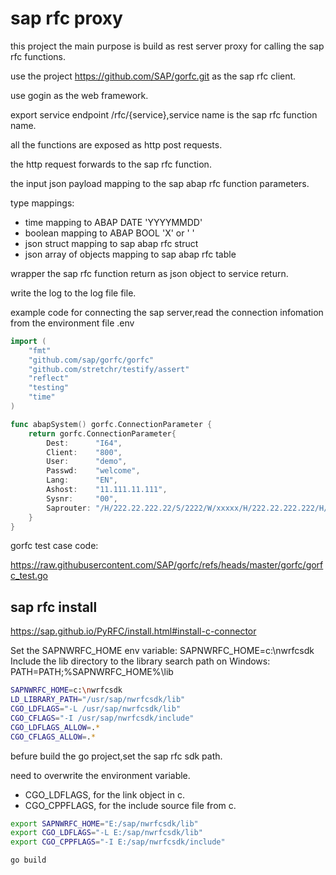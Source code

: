 # sap rfc proxy

this project the main purpose is build as rest server proxy for calling the sap rfc functions.

use the project https://github.com/SAP/gorfc.git as the sap rfc client.

use gogin as the web framework.

export service endpoint /rfc/{service},service name is the sap rfc function name.

all the functions are exposed as http post requests.

the http request forwards to the sap rfc function.

the input json payload mapping to the sap abap rfc function parameters. 

type mappings:

- time mapping to ABAP DATE 'YYYYMMDD'
- boolean mapping to ABAP BOOL 'X' or ' '
- json struct mapping to sap abap rfc struct
- json array of objects mapping to sap abap rfc table

wrapper the sap rfc function return as json object to service return.

write the log to the log file file.


example code for connecting the sap server,read the connection infomation from the environment file .env
```go
import (
    "fmt"
    "github.com/sap/gorfc/gorfc"
    "github.com/stretchr/testify/assert"
    "reflect"
    "testing"
    "time"
)

func abapSystem() gorfc.ConnectionParameter {
    return gorfc.ConnectionParameter{
        Dest:      "I64",
        Client:    "800",
        User:      "demo",
        Passwd:    "welcome",
        Lang:      "EN",
        Ashost:    "11.111.11.111",
        Sysnr:     "00",
        Saprouter: "/H/222.22.222.22/S/2222/W/xxxxx/H/222.22.222.222/H/",
    }
}
```

gorfc test case code:

https://raw.githubusercontent.com/SAP/gorfc/refs/heads/master/gorfc/gorfc_test.go


## sap rfc install

https://sap.github.io/PyRFC/install.html#install-c-connector

Set the SAPNWRFC_HOME env variable: SAPNWRFC_HOME=c:\nwrfcsdk
Include the lib directory to the library search path on Windows: PATH=PATH;%SAPNWRFC_HOME%\lib
```sh
SAPNWRFC_HOME=c:\nwrfcsdk
LD_LIBRARY_PATH="/usr/sap/nwrfcsdk/lib"
CGO_LDFLAGS="-L /usr/sap/nwrfcsdk/lib"
CGO_CFLAGS="-I /usr/sap/nwrfcsdk/include"
CGO_LDFLAGS_ALLOW=.*
CGO_CFLAGS_ALLOW=.*
```
befure build the go project,set the sap rfc sdk path.

need to overwrite the environment variable.

- CGO_LDFLAGS, for the link object in c.
- CGO_CPPFLAGS, for the include source file from c.

```sh
export SAPNWRFC_HOME="E:/sap/nwrfcsdk/lib"
export CGO_LDFLAGS="-L E:/sap/nwrfcsdk/lib"
export CGO_CPPFLAGS="-I E:/sap/nwrfcsdk/include"

go build
```
